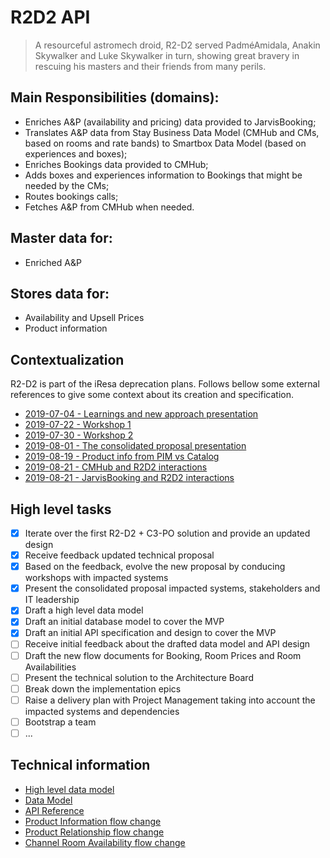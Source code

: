 # R2D2 API

> A resourceful astromech droid, R2-D2 served PadméAmidala, Anakin Skywalker and Luke Skywalker in turn, showing great bravery in rescuing his masters and their friends from many perils.

## Main Responsibilities (domains):

* Enriches A&P (availability and pricing) data provided to JarvisBooking;
* Translates A&P data from Stay Business Data Model (CMHub and CMs, based on rooms and rate bands) to Smartbox Data Model (based on experiences and boxes);
* Enriches Bookings data provided to CMHub;
* Adds boxes and experiences information to Bookings that might be needed by the CMs;
* Routes bookings calls;
* Fetches A&P from CMHub when needed.

## Master data for:

* Enriched A&P

## Stores data for:

* Availability and Upsell Prices
* Product information

## Contextualization

R2-D2 is part of the iResa deprecation plans. Follows bellow some external references to give some context about its creation and specification.

* [2019-07-04 - Learnings and new approach presentation](https://smartbox.atlassian.net/wiki/spaces/MF/pages/1038188835/2019-07-04+-+Learnings+and+new+approach+presentation)
* [2019-07-22 - Workshop 1](https://smartbox.atlassian.net/wiki/spaces/MF/pages/1038090633/2019-07-22+-+Workshop+1)
* [2019-07-30 - Workshop 2](https://smartbox.atlassian.net/wiki/spaces/MF/pages/1037535483/2019-07-30+-+Workshop+2)
* [2019-08-01 - The consolidated proposal presentation](https://smartbox.atlassian.net/wiki/spaces/MF/pages/1042022407/2019-08-01+-+The+consolidated+proposal+presentation)
* [2019-08-19 - Product info from PIM vs Catalog](https://smartbox.atlassian.net/wiki/spaces/MF/pages/1054081813/2019-08-19+-+Product+info+from+PIM+vs+Catalog)
* [2019-08-21 - CMHub and R2D2 interactions](https://smartbox.atlassian.net/wiki/spaces/MF/pages/1054736799/2019-08-21+-+CMHub+and+R2D2+interactions)
* [2019-08-21 - JarvisBooking and R2D2 interactions](https://smartbox.atlassian.net/wiki/spaces/MF/pages/1054900625/2019-08-21+-+JarvisBooking+and+R2D2+interactions)

## High level tasks

- [x] Iterate over the first R2-D2 + C3-PO solution and provide an updated design
- [x] Receive feedback updated technical proposal
- [x] Based on the feedback, evolve the new proposal by conducing workshops with impacted systems
- [x] Present the consolidated proposal impacted systems, stakeholders and IT leadership
- [x] Draft a high level data model
- [x] Draft an initial database model to cover the MVP
- [x] Draft an initial API specification and design to cover the MVP
- [ ] Receive initial feedback about the drafted data model and API design
- [ ] Draft the new flow documents for Booking, Room Prices and Room Availabilities
- [ ] Present the technical solution to the Architecture Board
- [ ] Break down the implementation epics
- [ ] Raise a delivery plan with Project Management taking into account the impacted systems and dependencies
- [ ] Bootstrap a team
- [ ] ...

## Technical information

* [High level data model](http://millenniumfalcon.gitlab.production.smartbox.com/r2-d2-api/high-level-data-model.png)
* [Data Model](http://millenniumfalcon.gitlab.production.smartbox.com/r2-d2-api/r2-d2-api-data-model-alpha.png)
* [API Reference](http://millenniumfalcon.gitlab.production.smartbox.com/r2-d2-api/openapi.html)
* [Product Information flow change](http://millenniumfalcon.gitlab.production.smartbox.com/r2-d2-api/flow/broadcast_product_information.xlsx)
* [Product Relationship flow change](http://millenniumfalcon.gitlab.production.smartbox.com/r2-d2-api/flow/broadcast_product_relationship.xlsx)
* [Channel Room Availability flow change](http://millenniumfalcon.gitlab.production.smartbox.com/r2-d2-api/flow/broadcast_channel_room_availability.xlsx)
